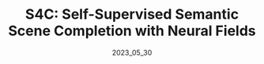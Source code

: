---
layout: page
permalink: publications/s4c/
date: 2023_05_30 # determines sorting just take the date of the first publication as YYYY_MM_DD
image: assets/teaser.png
image_mouseover: assets/header_video.mp4

title: "S4C: Self-Supervised Semantic Scene Completion with Neural Fields"
venue: ArXiv, 2023
authors:
  - name: adrianhayler
    affiliations: "1"
    equal_contribution: True
  - name: felixwimbauer
    affiliations: "1,2"
    equal_contribution: True
  - name: dominikmuhle
    affiliations: "1,2"
  - name: christianrupprecht
    affiliations: "3"
  - name: danielcremers
    affiliations: "1,2,3"
affiliations:
  - name: tum
    length: short
  - name: mcml
    length: long
  - name: oxford
    length: long

description: "S4C is the first self-supervised approach to the Sematic Scence Completion task. It achives close to state-of-the-art performance on the KITTI-360 SSCBench dataset."

links:
    - name: Project Page
      link: https://ahayler.github.io/publications/s4c/
    - name: Paper
      link: https://arxiv.org/abs/2305.09527 # change this as soon as the paper is uploaded
      style: "bi bi-file-earmark-richtext"
    # - name: Code
    #  link: # after clean up
    #   style: "bi bi-github"
    # - name: Video
    #   link: # after video was created
    #   style: "bi bi-youtube"

# citation: # insert citation when is published

# acknowledgements: # don't know

# citation: '@article{muhle2023dnls_covs,
#   title={Learning Correspondence Uncertainty via Differentiable Nonlinear Least Squares},
#   author={Dominik Muhle and Lukas Koestler and Krishna Murthy Jatavallabhula and Daniel Cremers},
#   journal={IEEE Conference on Computer Vision and Pattern Recognition (CVPR)},
#   year={2023},
# }'

# acknowledgements: 'This work was supported by the ERC Advanced Grant SIMULACRON, by the Munich Center for Machine Learning and by the EPSRC Programme Grant VisualAI EP/T028572/1.'
# # citation: "@{ASDF}"
---
